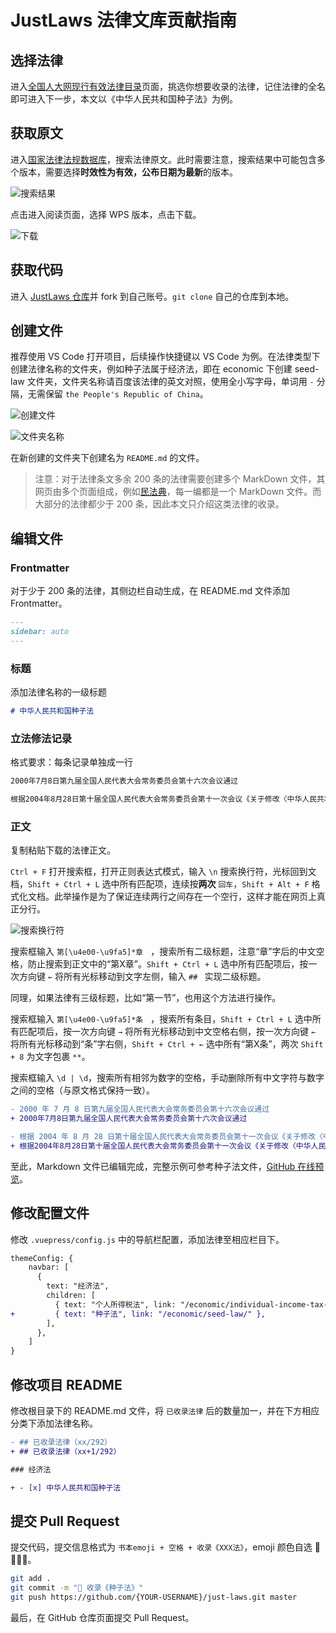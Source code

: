 # JustLaws 法律文库贡献指南

## 选择法律

进入[全国人大网现行有效法律目录](http://www.npc.gov.cn/npc/c30834/202204/d221d65dc57f4c649886c15257cf8634.shtml)页面，挑选你想要收录的法律，记住法律的全名即可进入下一步，本文以《中华人民共和国种子法》为例。

## 获取原文

进入[国家法律法规数据库](https://flk.npc.gov.cn/)，搜索法律原文。此时需要注意，搜索结果中可能包含多个版本，需要选择**时效性为有效，公布日期为最新**的版本。

![搜索结果](https://npm.elemecdn.com/imcao-hexo/source/_posts/development/JustLaws/ContributionGuide/SearchResult.jpg)

点击进入阅读页面，选择 WPS 版本，点击下载。

![下载](https://npm.elemecdn.com/imcao-hexo/source/_posts/development/JustLaws/ContributionGuide/Download.jpg)

## 获取代码

进入 [JustLaws 仓库](https://github.com/ImCa0/just-laws)并 fork 到自己账号。`git clone` 自己的仓库到本地。

## 创建文件

推荐使用 VS Code 打开项目，后续操作快捷键以 VS Code 为例。在法律类型下创建法律名称的文件夹，例如种子法属于经济法，即在 economic 下创建 seed-law 文件夹，文件夹名称请百度该法律的英文对照，使用全小写字母，单词用 `-` 分隔，无需保留 `the People's Republic of China`。

![创建文件](https://npm.elemecdn.com/imcao-hexo/source/_posts/development/JustLaws/ContributionGuide/CreateFile.jpg)

![文件夹名称](https://npm.elemecdn.com/imcao-hexo/source/_posts/development/JustLaws/ContributionGuide/Translation.jpg)

在新创建的文件夹下创建名为 `README.md` 的文件。

> 注意：对于法律条文多余 200 条的法律需要创建多个 MarkDown 文件，其网页由多个页面组成，例如[民法典](https://www.justlaws.cn/civil-and-commercial/civil-code/)，每一编都是一个 MarkDown 文件。而大部分的法律都少于 200 条，因此本文只介绍这类法律的收录。

## 编辑文件

### Frontmatter

对于少于 200 条的法律，其侧边栏自动生成，在 README.md 文件添加 Frontmatter。

```markdown
---
sidebar: auto
---
```

### 标题

添加法律名称的一级标题

```markdown
# 中华人民共和国种子法
```

### 立法修法记录

格式要求：每条记录单独成一行

```markdown
2000年7月8日第九届全国人民代表大会常务委员会第十六次会议通过

根据2004年8月28日第十届全国人民代表大会常务委员会第十一次会议《关于修改〈中华人民共和国种子法〉的决定》第一次修正
```

### 正文

复制粘贴下载的法律正文。

`Ctrl + F` 打开搜索框，打开正则表达式模式，输入 `\n` 搜索换行符，光标回到文档，`Shift + Ctrl + L` 选中所有匹配项，连续按**两次** `回车`，`Shift + Alt + F` 格式化文档。此举操作是为了保证连续两行之间存在一个空行，这样才能在网页上真正分行。

![搜索换行符](https://npm.elemecdn.com/imcao-hexo/source/_posts/development/JustLaws/ContributionGuide/Search.jpg)

搜索框输入 `第[\u4e00-\u9fa5]*章　`，搜索所有二级标题，注意“章”字后的中文空格，防止搜索到正文中的“第X章”。`Shift + Ctrl + L` 选中所有匹配项后，按一次方向键 `←` 将所有光标移动到文字左侧，输入 `## ` 实现二级标题。

同理，如果法律有三级标题，比如“第一节”，也用这个方法进行操作。

搜索框输入 `第[\u4e00-\u9fa5]*条　`，搜索所有条目，`Shift + Ctrl + L` 选中所有匹配项后，按一次方向键 `→` 将所有光标移动到中文空格右侧，按一次方向键 `←` 将所有光标移动到“条”字右侧，`Shift + Ctrl + ←` 选中所有“第X条”，两次 `Shift + 8` 为文字包裹 `**`。

搜索框输入 `\d | \d`，搜索所有相邻为数字的空格，手动删除所有中文字符与数字之间的空格（与原文格式保持一致）。

```diff
- 2000 年 7 月 8 日第九届全国人民代表大会常务委员会第十六次会议通过
+ 2000年7月8日第九届全国人民代表大会常务委员会第十六次会议通过

- 根据 2004 年 8 月 28 日第十届全国人民代表大会常务委员会第十一次会议《关于修改〈中华人民共和国种子法〉的决定》第一次修正
+ 根据2004年8月28日第十届全国人民代表大会常务委员会第十一次会议《关于修改〈中华人民共和国种子法〉的决定》第一次修正
```

至此，Markdown 文件已编辑完成，完整示例可参考种子法文件，[GitHub 在线预览](https://github.dev/ImCa0/just-laws/tree/master/docs/economic/seed-law)。

## 修改配置文件

修改 `.vuepress/config.js` 中的导航栏配置，添加法律至相应栏目下。

```diff
themeConfig: {
    navbar: [
      {
        text: "经济法",
        children: [
          { text: "个人所得税法", link: "/economic/individual-income-tax-law/" },
+         { text: "种子法", link: "/economic/seed-law/" },
        ],
      },
    ]
}
```

## 修改项目 README

修改根目录下的 README.md 文件，将 `已收录法律` 后的数量加一，并在下方相应分类下添加法律名称。

```diff
- ## 已收录法律（xx/292）
+ ## 已收录法律（xx+1/292）

### 经济法

+ - [x] 中华人民共和国种子法
```

## 提交 Pull Request

提交代码，提交信息格式为 `书本emoji + 空格 + 收录《XXX法》`，emoji 颜色自选 📗📘📙📕。

```bash
git add .
git commit -m "📗 收录《种子法》"
git push https://github.com/{YOUR-USERNAME}/just-laws.git master
```

最后，在 GitHub 仓库页面提交 Pull Request。
